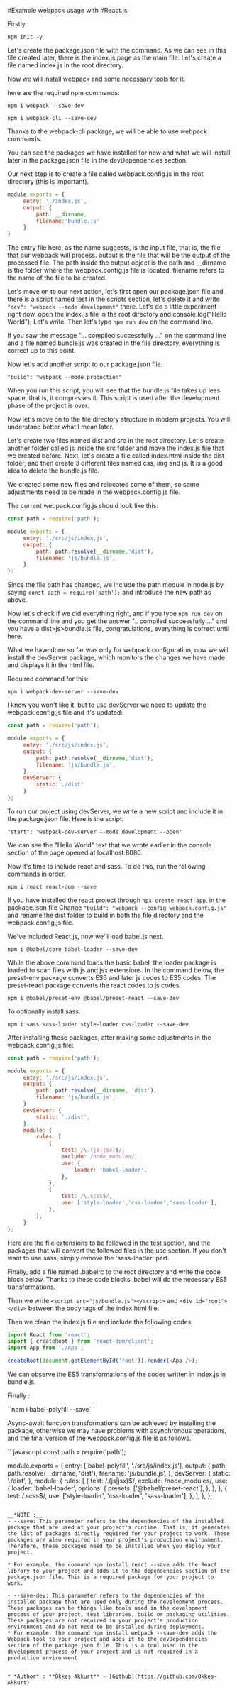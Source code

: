 #Example webpack usage with #React.js

Firstly :

```npm init -y```

Let's create the package.json file with the command.
As we can see in this file created later, there is the index.js page as the main file. Let's create a file named index.js in the root directory.

Now we will install webpack and some necessary tools for it.

here are the required npm commands:

```npm i webpack --save-dev```

```npm i webpack-cli --save-dev```

Thanks to the webpack-cli package, we will be able to use webpack commands.

You can see the packages we have installed for now and what we will install later in the package.json file in the devDependencies section.

Our next step is to create a file called webpack.config.js in the root directory (this is important).

```javascript
module.exports = {
     entry: './index.js',
     output: {
         path: __dirname,
         filename:'bundle.js'
     }
}
```

The entry file here, as the name suggests, is the input file, that is, the file that our webpack will process. output is the file that will be the output of the processed file. The path inside the output object is the path and __dirname is the folder where the webpack.config.js file is located. filename refers to the name of the file to be created.

Let's move on to our next action, let's first open our package.json file and there is a script named test in the scripts section, let's delete it and write `"dev": "webpack --mode development"` there. Let's do a little experiment right now, open the index.js file in the root directory and console.log("Hello World"); Let's write. Then let's type `npm run dev` on the command line.

If you saw the message "... compiled successfully ..." on the command line and a file named bundle.js was created in the file directory, everything is correct up to this point.

Now let's add another script to our package.json file.

```"build": "webpack --mode production"```

When you run this script, you will see that the bundle.js file takes up less space, that is, it compresses it. This script is used after the development phase of the project is over.

Now let's move on to the file directory structure in modern projects. You will understand better what I mean later.

Let's create two files named dist and src in the root directory. Let's create another folder called js inside the src folder and move the index.js file that we created before. Next, let's create a file called index.html inside the dist folder, and then create 3 different files named css, img and js. It is a good idea to delete the bundle.js file.

We created some new files and relocated some of them, so some adjustments need to be made in the webpack.config.js file.

The current webpack.config.js should look like this:

```javascript
const path = require('path');

module.exports = {
     entry: './src/js/index.js',
     output: {
         path: path.resolve(__dirname,'dist'),
         filename: 'js/bundle.js',
     },
};
```

Since the file path has changed, we include the path module in node.js by saying `const path = require('path');` and introduce the new path as above.

Now let's check if we did everything right, and if you type `npm run dev` on the command line and you get the answer ".. compiled successfully ..." and you have a dist>js>bundle.js file, congratulations, everything is correct until here.

What we have done so far was only for webpack configuration, now we will install the devServer package, which monitors the changes we have made and displays it in the html file.

Required command for this:

```npm i webpack-dev-server --save-dev```

I know you won't like it, but to use devServer we need to update the webpack.config.js file and it's updated:

```javascript
const path = require('path');

module.exports = {
     entry: './src/js/index.js',
     output: {
         path: path.resolve(__dirname,'dist'),
         filename: 'js/bundle.js',
     },
     devServer: {
         static:'./dist'
     }
};
```



To run our project using devServer, we write a new script and include it in the package.json file. Here is the script:

```"start": "webpack-dev-server --mode development --open"```

We can see the "Hello World" text that we wrote earlier in the console section of the page opened at localhost:8080.


Now it's time to include react and sass. To do this, run the following commands in order.

```npm i react react-dom --save```

If you have installed the react project through `npx create-react-app`, in the package.json file
Change `"build": "webpack --config webpack.config.js"` and rename the dist folder to build in both the file directory and the webpack.config.js file.

We've included React.js, now we'll load babel.js next.

```npm i @babel/core babel-loader --save-dev```

While the above command loads the basic babel, the loader package is loaded to scan files with js and jsx extensions. In the command below, the preset-env package converts ES6 and later js codes to ES5 codes. The preset-react package converts the react codes to js codes.

```npm i @babel/preset-env @babel/preset-react --save-dev```


To optionally install sass:

```npm i sass sass-loader style-loader css-loader --save-dev```


After installing these packages, after making some adjustments in the webpack.config.js file:

```javascript
const path = require('path');

module.exports = {
     entry: './src/js/index.js',
     output: {
         path: path.resolve(__dirname, 'dist'),
         filename: 'js/bundle.js',
     },
     devServer: {
         static: './dist',
     },
     module: {
         rules: [
             {
                 test: /\.(js|jsx)$/,
                 exclude: /node_modules/,
                 use: {
                     loader: 'babel-loader',
                 },
             },
             {
                 test: /\.scss$/,
                 use: ['style-loader','css-loader','sass-loader'],
             },
         ],
     },
};

```
Here are the file extensions to be followed in the test section, and the packages that will convert the followed files in the use section.
If you don't want to use sass, simply remove the 'sass-loader' part.

Finally, add a file named .babelrc to the root directory and write the code block below. Thanks to these code blocks, babel will do the necessary ES5 transformations.

Then we write `<script src="js/bundle.js"></script>` and `<div id="root"></div>` between the body tags of the index.html file.


Then we clean the index.js file and include the following codes.

```react.js
import React from 'react';
import { createRoot } from 'react-dom/client';
import App from './App';

createRoot(document.getElementById('root')).render(<App />);
```

We can observe the ES5 transformations of the codes written in index.js in bundle.js.

Finally :

``npm i babel-polyfill --save```

Async-await function transformations can be achieved by installing the package, otherwise we may have problems with asynchronous operations, and the final version of the webpack.config.js file is as follows.

`` javascript
const path = require('path');

module.exports = {
     entry: ['babel-polyfill', './src/js/index.js'],
     output: {
         path: path.resolve(__dirname, 'dist'),
         filename: 'js/bundle.js',
     },
     devServer: {
         static: './dist',
     },
     module: {
         rules: [
             {
                 test: /\.(js|jsx)$/,
                 exclude: /node_modules/,
                 use: {
                     loader: 'babel-loader',
                     options: {
                         presets: ['@babel/preset-react'],
                     },
                 },
             },
             {
                 test: /\.scss$/,
                 use: ['style-loader', 'css-loader', 'sass-loader'],
             },
         ],
     },
};

```

__*NOTE :__
- --save: This parameter refers to the dependencies of the installed package that are used at your project's runtime. That is, it generates the list of packages directly required for your project to work. These packages are also required in your project's production environment. Therefore, these packages need to be installed when you deploy your project.

* For example, the command npm install react --save adds the React library to your project and adds it to the dependencies section of the package.json file. This is a required package for your project to work.

- --save-dev: This parameter refers to the dependencies of the installed package that are used only during the development process. These packages can be things like tools used in the development process of your project, test libraries, build or packaging utilities. These packages are not required in your project's production environment and do not need to be installed during deployment.
* For example, the command npm install webpack --save-dev adds the Webpack tool to your project and adds it to the devDependencies section of the package.json file. This is a tool used in the development process of your project and is not required in a production environment.


* *Author* : **Ökkeş Akkurt** - [Github](https://github.com/Okkes-Akkurt)